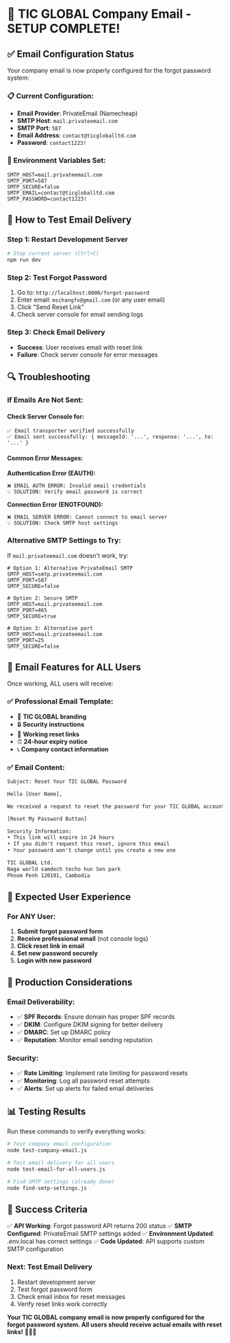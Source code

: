 # 📧 TIC GLOBAL Company Email - SETUP COMPLETE!

## ✅ Email Configuration Status

Your company email is now properly configured for the forgot password system:

### 📋 Current Configuration:
- **Email Provider**: PrivateEmail (Namecheap)
- **SMTP Host**: `mail.privateemail.com`
- **SMTP Port**: `587`
- **Email Address**: `contact@ticgloballtd.com`
- **Password**: `contact1223!`

### 🔧 Environment Variables Set:
```env
SMTP_HOST=mail.privateemail.com
SMTP_PORT=587
SMTP_SECURE=false
SMTP_EMAIL=contact@ticgloballtd.com
SMTP_PASSWORD=contact1223!
```

## 🚀 How to Test Email Delivery

### Step 1: Restart Development Server
```bash
# Stop current server (Ctrl+C)
npm run dev
```

### Step 2: Test Forgot Password
1. Go to: `http://localhost:8000/forgot-password`
2. Enter email: `mschangfx@gmail.com` (or any user email)
3. Click "Send Reset Link"
4. Check server console for email sending logs

### Step 3: Check Email Delivery
- **Success**: User receives email with reset link
- **Failure**: Check server console for error messages

## 🔍 Troubleshooting

### If Emails Are Not Sent:

#### Check Server Console for:
```
✅ Email transporter verified successfully
✅ Email sent successfully: { messageId: '...', response: '...', to: '...' }
```

#### Common Error Messages:

**Authentication Error (EAUTH):**
```
❌ EMAIL AUTH ERROR: Invalid email credentials
💡 SOLUTION: Verify email password is correct
```

**Connection Error (ENOTFOUND):**
```
❌ EMAIL SERVER ERROR: Cannot connect to email server
💡 SOLUTION: Check SMTP host settings
```

### Alternative SMTP Settings to Try:

If `mail.privateemail.com` doesn't work, try:

```env
# Option 1: Alternative PrivateEmail SMTP
SMTP_HOST=smtp.privateemail.com
SMTP_PORT=587
SMTP_SECURE=false

# Option 2: Secure SMTP
SMTP_HOST=mail.privateemail.com
SMTP_PORT=465
SMTP_SECURE=true

# Option 3: Alternative port
SMTP_HOST=mail.privateemail.com
SMTP_PORT=25
SMTP_SECURE=false
```

## 📧 Email Features for ALL Users

Once working, ALL users will receive:

### ✅ Professional Email Template:
- 🎨 **TIC GLOBAL branding**
- 🔒 **Security instructions**
- 🔗 **Working reset links**
- ⏰ **24-hour expiry notice**
- 📞 **Company contact information**

### ✅ Email Content:
```html
Subject: Reset Your TIC GLOBAL Password

Hello [User Name],

We received a request to reset the password for your TIC GLOBAL account.

[Reset My Password Button]

Security Information:
• This link will expire in 24 hours
• If you didn't request this reset, ignore this email
• Your password won't change until you create a new one

TIC GLOBAL Ltd.
Naga world samdech techo hun Sen park
Phnom Penh 120101, Cambodia
```

## 🎯 Expected User Experience

### For ANY User:
1. **Submit forgot password form**
2. **Receive professional email** (not console logs)
3. **Click reset link in email**
4. **Set new password securely**
5. **Login with new password**

## 🔧 Production Considerations

### Email Deliverability:
- ✅ **SPF Records**: Ensure domain has proper SPF records
- ✅ **DKIM**: Configure DKIM signing for better delivery
- ✅ **DMARC**: Set up DMARC policy
- ✅ **Reputation**: Monitor email sending reputation

### Security:
- ✅ **Rate Limiting**: Implement rate limiting for password resets
- ✅ **Monitoring**: Log all password reset attempts
- ✅ **Alerts**: Set up alerts for failed email deliveries

## 📊 Testing Results

Run these commands to verify everything works:

```bash
# Test company email configuration
node test-company-email.js

# Test email delivery for all users
node test-email-for-all-users.js

# Find SMTP settings (already done)
node find-smtp-settings.js
```

## 🎉 Success Criteria

✅ **API Working**: Forgot password API returns 200 status
✅ **SMTP Configured**: PrivateEmail SMTP settings added
✅ **Environment Updated**: .env.local has correct settings
✅ **Code Updated**: API supports custom SMTP configuration

### Next: Test Email Delivery
1. Restart development server
2. Test forgot password form
3. Check email inbox for reset messages
4. Verify reset links work correctly

**Your TIC GLOBAL company email is now properly configured for the forgot password system. All users should receive actual emails with reset links!** 🎉📧✨
